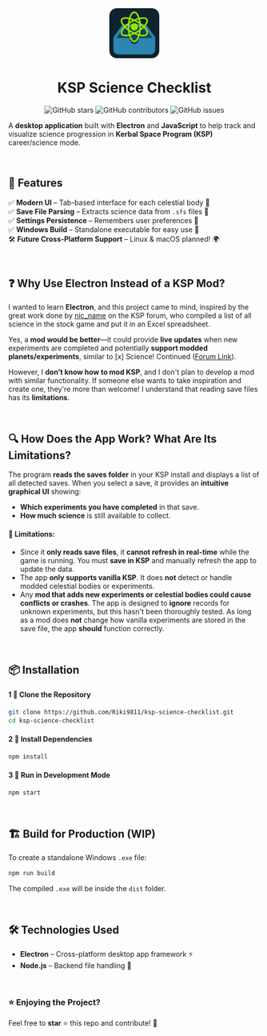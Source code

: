 <div align="center">
    <img src="assets/icon.png" alt="Logo" height="100">

# KSP Science Checklist

![GitHub stars](https://img.shields.io/github/stars/Riki9811/ksp-science-checklist?style=for-the-badge)
![GitHub contributors](https://img.shields.io/github/contributors/Riki9811/ksp-science-checklist?style=for-the-badge)
![GitHub issues](https://img.shields.io/github/issues/Riki9811/ksp-science-checklist?style=for-the-badge)

</div>

A **desktop application** built with **Electron** and **JavaScript** to help track and visualize science progression in **Kerbal Space Program (KSP)** career/science mode.

<br />

## 🎯 Features

✅ **Modern UI** – Tab-based interface for each celestial body 📌\
✅ **Save File Parsing** – Extracts science data from `.sfs` files 📂\
✅ **Settings Persistence** – Remembers user preferences 🔧\
✅ **Windows Build** – Standalone executable for easy use 💾\
🛠️ **Future Cross-Platform Support** – Linux & macOS planned! 🌍

<br />

## ❓ Why Use Electron Instead of a KSP Mod?

I wanted to learn **Electron**, and this project came to mind, inspired by the great work done by [nic_name](https://forum.kerbalspaceprogram.com/topic/211219-ksp-science-checklist-v30/) on the KSP forum, who compiled a list of all science in the stock game and put it in an Excel spreadsheet.

Yes, a **mod would be better**—it could provide **live updates** when new experiments are completed and potentially **support modded planets/experiments**, similar to [x] Science! Continued ([Forum Link](https://forum.kerbalspaceprogram.com/topic/182683-ksp-190-x-science-continued-ksp-science-report-and-checklist-v523/)).

However, I **don’t know how to mod KSP**, and I don't plan to develop a mod with similar functionality. If someone else wants to take inspiration and create one, they're more than welcome! I understand that reading save files has its **limitations**.

<br />

## 🔍 How Does the App Work? What Are Its Limitations?

The program **reads the saves folder** in your KSP install and displays a list of all detected saves. When you select a save, it provides an **intuitive graphical UI** showing:

-   **Which experiments you have completed** in that save.
-   **How much science** is still available to collect.

#### 🚧 Limitations:

-   Since it **only reads save files**, it **cannot refresh in real-time** while the game is running. You must **save in KSP** and manually refresh the app to update the data.
-   The app **only supports vanilla KSP**. It does **not** detect or handle modded celestial bodies or experiments.
-   Any **mod that adds new experiments or celestial bodies could cause conflicts or crashes**. The app is designed to **ignore** records for unknown experiments, but this hasn't been thoroughly tested. As long as a mod does **not** change how vanilla experiments are stored in the save file, the app **should** function correctly.

<br />

## 📦 Installation

#### 1 🔹 Clone the Repository

```sh
git clone https://github.com/Riki9811/ksp-science-checklist.git
cd ksp-science-checklist
```

#### 2 🔹 Install Dependencies

```sh
npm install
```

#### 3 🔹 Run in Development Mode

```sh
npm start
```

<br />

## 🏗️ Build for Production (WIP)

To create a standalone Windows `.exe` file:

```sh
npm run build
```

The compiled `.exe` will be inside the `dist` folder.

<br />

## 🛠️ Technologies Used

-   **Electron** – Cross-platform desktop app framework ⚡
-   **Node.js** – Backend file handling 📁

<br />

### ⭐ Enjoying the Project?

Feel free to **star** ⭐ this repo and contribute! 🚀

